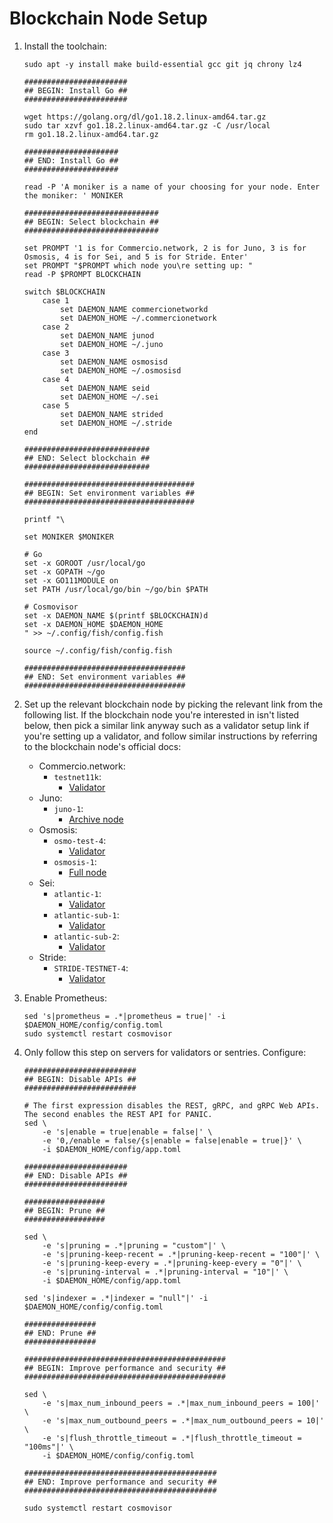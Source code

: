 # Blockchain Node Setup

1. Install the toolchain:

    ```shell
    sudo apt -y install make build-essential gcc git jq chrony lz4
   
    #######################
    ## BEGIN: Install Go ##
    #######################
   
    wget https://golang.org/dl/go1.18.2.linux-amd64.tar.gz
    sudo tar xzvf go1.18.2.linux-amd64.tar.gz -C /usr/local
    rm go1.18.2.linux-amd64.tar.gz
   
    #####################
    ## END: Install Go ##
    #####################
   
    read -P 'A moniker is a name of your choosing for your node. Enter the moniker: ' MONIKER
   
    ##############################
    ## BEGIN: Select blockchain ##
    ############################## 
   
    set PROMPT '1 is for Commercio.network, 2 is for Juno, 3 is for Osmosis, 4 is for Sei, and 5 is for Stride. Enter'
    set PROMPT "$PROMPT which node you\re setting up: "
    read -P $PROMPT BLOCKCHAIN

    switch $BLOCKCHAIN
        case 1
            set DAEMON_NAME commercionetworkd
            set DAEMON_HOME ~/.commercionetwork
        case 2
            set DAEMON_NAME junod
            set DAEMON_HOME ~/.juno
        case 3
            set DAEMON_NAME osmosisd
            set DAEMON_HOME ~/.osmosisd
        case 4
            set DAEMON_NAME seid
            set DAEMON_HOME ~/.sei
        case 5
            set DAEMON_NAME strided
            set DAEMON_HOME ~/.stride
    end
   
    ############################
    ## END: Select blockchain ##
    ############################ 
   
    ######################################
    ## BEGIN: Set environment variables ##
    ###################################### 
   
    printf "\
   
    set MONIKER $MONIKER
    
    # Go
    set -x GOROOT /usr/local/go
    set -x GOPATH ~/go
    set -x GO111MODULE on
    set PATH /usr/local/go/bin ~/go/bin $PATH

    # Cosmovisor
    set -x DAEMON_NAME $(printf $BLOCKCHAIN)d
    set -x DAEMON_HOME $DAEMON_HOME
    " >> ~/.config/fish/config.fish
   
    source ~/.config/fish/config.fish
      
    ####################################
    ## END: Set environment variables ##
    #################################### 
    ```
2. Set up the relevant blockchain node by picking the relevant link from the following list. If the blockchain node you're interested in isn't listed below, then pick a similar link anyway such as a validator setup link if you're setting up a validator, and follow similar instructions by referring to the blockchain node's official docs:
    - Commercio.network:
        - `testnet11k`:
            - [Validator](blockchain-nodes/commercio-network/testnet11k/validator.md)
    - Juno:
        - `juno-1`:
            - [Archive node](blockchain-nodes/juno/juno-1/archive-node.md)
    - Osmosis:
        - `osmo-test-4`:
            - [Validator](blockchain-nodes/osmosis/osmo-test-4/validator.md)
        - `osmosis-1`:
            - [Full node](blockchain-nodes/osmosis/osmosis-1/full-node.md) 
    - Sei:
        - `atlantic-1`:
            - [Validator](blockchain-nodes/sei/atlantic-1/validator.md)
        - `atlantic-sub-1`:
            - [Validator](blockchain-nodes/sei/atlantic-sub-1/validator.md)
        - `atlantic-sub-2`:
            - [Validator](blockchain-nodes/sei/atlantic-sub-2/validator.md)
    - Stride:
        - `STRIDE-TESTNET-4`:
            - [Validator](blockchain-nodes/stride/stride-testnet-4/validator.md)
3. Enable Prometheus:

    ```shell
    sed 's|prometheus = .*|prometheus = true|' -i $DAEMON_HOME/config/config.toml
    sudo systemctl restart cosmovisor
    ```
4. Only follow this step on servers for validators or sentries. Configure:

    ```shell
    #########################
    ## BEGIN: Disable APIs ##
    #########################
   
    # The first expression disables the REST, gRPC, and gRPC Web APIs. The second enables the REST API for PANIC.
    sed \
        -e 's|enable = true|enable = false|' \
        -e '0,/enable = false/{s|enable = false|enable = true|}' \
        -i $DAEMON_HOME/config/app.toml
   
    #######################
    ## END: Disable APIs ##
    #######################
   
    ##################
    ## BEGIN: Prune ##
    ##################
   
    sed \
        -e 's|pruning = .*|pruning = "custom"|' \
        -e 's|pruning-keep-recent = .*|pruning-keep-recent = "100"|' \
        -e 's|pruning-keep-every = .*|pruning-keep-every = "0"|' \
        -e 's|pruning-interval = .*|pruning-interval = "10"|' \
        -i $DAEMON_HOME/config/app.toml
   
    sed 's|indexer = .*|indexer = "null"|' -i $DAEMON_HOME/config/config.toml
   
    ################
    ## END: Prune ##
    ################
      
    #############################################
    ## BEGIN: Improve performance and security ##
    #############################################
   
    sed \
        -e 's|max_num_inbound_peers = .*|max_num_inbound_peers = 100|' \
        -e 's|max_num_outbound_peers = .*|max_num_outbound_peers = 10|' \
        -e 's|flush_throttle_timeout = .*|flush_throttle_timeout = "100ms"|' \
        -i $DAEMON_HOME/config/config.toml
   
    ###########################################
    ## END: Improve performance and security ##
    ###########################################
   
    sudo systemctl restart cosmovisor
    ```
